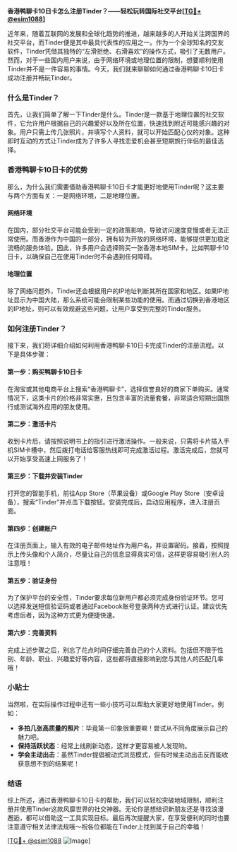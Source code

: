 **香港鸭聊卡10日卡怎么注册Tinder？——轻松玩转国际社交平台[[TG💪+ @esim1088](https://t.me/s/esim1088)]**

近年来，随着互联网的发展和全球化趋势的推进，越来越多的人开始关注跨国界的社交平台，而Tinder便是其中最具代表性的应用之一。作为一个全球知名的交友软件，Tinder凭借其独特的“左滑拒绝、右滑喜欢”的操作方式，吸引了无数用户。然而，对于一些国内用户来说，由于网络环境或地理位置的限制，想要顺利使用Tinder并不是一件容易的事情。今天，我们就来聊聊如何通过香港鸭聊卡10日卡成功注册并畅玩Tinder。

### 什么是Tinder？

首先，让我们简单了解一下Tinder是什么。Tinder是一款基于地理位置的社交软件，它允许用户根据自己的兴趣爱好以及所在位置，快速找到附近可能感兴趣的对象。用户只需上传几张照片，并填写个人资料，就可以开始匹配心仪的对象。这种即时互动的方式让Tinder成为了许多人寻找恋爱机会甚至短期旅行伴侣的最佳选择。

### 香港鸭聊卡10日卡的优势

那么，为什么我们需要借助香港鸭聊卡10日卡才能更好地使用Tinder呢？这主要与两个方面有关：一是网络环境，二是地理位置。

#### 网络环境

在国内，部分社交平台可能会受到一定的政策影响，导致访问速度变慢或者无法正常使用。而香港作为中国的一部分，拥有较为开放的网络环境，能够提供更加稳定流畅的服务体验。因此，许多用户会选择购买一张香港本地SIM卡，比如鸭聊卡10日卡，以确保自己在使用Tinder时不会遇到任何障碍。

#### 地理位置

除了网络问题外，Tinder还会根据用户的IP地址判断其所在国家和地区。如果IP地址显示为中国大陆，那么系统可能会限制某些功能的使用。而通过切换到香港地区的IP地址，则可以有效规避这些问题，让用户享受到完整的Tinder服务。

### 如何注册Tinder？

接下来，我们将详细介绍如何利用香港鸭聊卡10日卡完成Tinder的注册流程。以下是具体步骤：

#### 第一步：购买鸭聊卡10日卡

在淘宝或其他电商平台上搜索“香港鸭聊卡”，选择信誉良好的商家下单购买。通常情况下，这类卡片的价格非常实惠，且包含丰富的流量套餐，非常适合短期出国旅行或测试海外应用的朋友使用。

#### 第二步：激活卡片

收到卡片后，请按照说明书上的指引进行激活操作。一般来说，只需将卡片插入手机SIM卡槽中，然后拨打电话给客服热线即可完成激活过程。激活完成后，您就可以开始享受高速上网服务了！

#### 第三步：下载并安装Tinder

打开您的智能手机，前往App Store（苹果设备）或Google Play Store（安卓设备），搜索“Tinder”并点击下载按钮。安装完成后，启动应用程序，进入注册页面。

#### 第四步：创建账户

在注册页面上，输入有效的电子邮件地址作为用户名，并设置密码。接着，按照提示上传头像和个人简介，尽量让自己的信息显得真实可信，这样更容易吸引别人的注意哦！

#### 第五步：验证身份

为了保护平台的安全性，Tinder要求每位新用户都必须完成身份验证环节。您可以选择发送短信验证码或者通过Facebook账号登录两种方式进行认证。建议优先考虑后者，因为这种方式更为便捷快速。

#### 第六步：完善资料

完成上述步骤之后，别忘了花点时间仔细完善自己的个人资料。包括但不限于性别、年龄、职业、兴趣爱好等内容，这些都将直接影响到您与其他人的匹配几率哦！

### 小贴士

当然啦，在实际操作过程中还有一些小技巧可以帮助大家更好地使用Tinder。例如：

- **多拍几张高质量的照片**：毕竟第一印象很重要嘛！尝试从不同角度展示自己的魅力吧。
- **保持活跃状态**：经常上线刷新动态，这样才更容易被人发现哟。
- **学会主动出击**：虽然Tinder提倡被动式浏览模式，但有时候主动出击反而能收获意想不到的结果呢！

### 结语

综上所述，通过香港鸭聊卡10日卡的帮助，我们可以轻松突破地域限制，顺利注册并使用Tinder这款风靡世界的社交神器。无论你是想结识新朋友还是寻找浪漫邂逅，都可以借助这一工具实现目标。最后再次提醒大家，在享受便利的同时也要注意遵守相关法律法规哦～祝各位都能在Tinder上找到属于自己的幸福！

[[TG💪+ @esim1088](https://t.me/s/esim1088) ![Image](https://i.postimg.cc/4NQfJmqS/Snipaste-2025-05-13-00-14-12.png)]